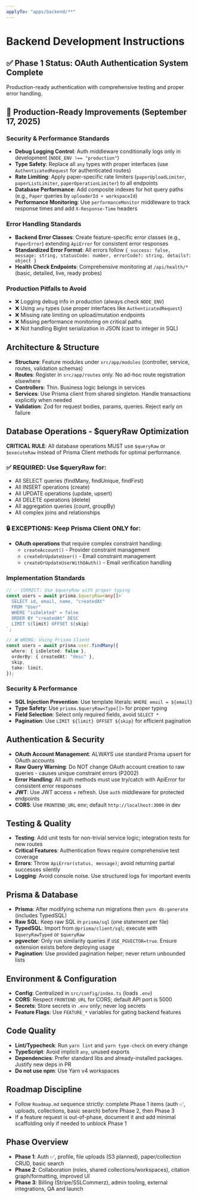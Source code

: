 ```yaml
---
applyTo: "apps/backend/**"
---
```


# Backend Development Instructions

## ✅ Phase 1 Status: OAuth Authentication System Complete

Production-ready authentication with comprehensive testing and proper error handling.

## 🚀 Production-Ready Improvements (September 17, 2025)

### Security & Performance Standards

- **Debug Logging Control**: Auth middleware conditionally logs only in development (`NODE_ENV !== "production"`)
- **Type Safety**: Replace all `any` types with proper interfaces (use `AuthenticatedRequest` for authenticated routes)
- **Rate Limiting**: Apply paper-specific rate limiters (`paperUploadLimiter`, `paperListLimiter`, `paperOperationLimiter`) to all endpoints
- **Database Performance**: Add composite indexes for hot query paths (e.g., `Paper` queries by `uploaderId + workspaceId`)
- **Performance Monitoring**: Use `performanceMonitor` middleware to track response times and add `X-Response-Time` headers

### Error Handling Standards

- **Backend Error Classes**: Create feature-specific error classes (e.g., `PaperError`) extending `ApiError` for consistent error responses
- **Standardized Error Format**: All errors follow `{ success: false, message: string, statusCode: number, errorCode?: string, details?: object }`
- **Health Check Endpoints**: Comprehensive monitoring at `/api/health/*` (basic, detailed, live, ready probes)

### Production Pitfalls to Avoid

- ❌ Logging debug info in production (always check `NODE_ENV`)
- ❌ Using `any` types (use proper interfaces like `AuthenticatedRequest`)
- ❌ Missing rate limiting on upload/mutation endpoints
- ❌ Missing performance monitoring on critical paths
- ❌ Not handling BigInt serialization in JSON (cast to integer in SQL)

## Architecture & Structure

- **Structure**: Feature modules under `src/app/modules` (controller, service, routes, validation schemas)
- **Routes**: Register in `src/app/routes` only. No ad-hoc route registration elsewhere
- **Controllers**: Thin. Business logic belongs in services
- **Services**: Use Prisma client from shared singleton. Handle transactions explicitly when needed
- **Validation**: Zod for request bodies, params, queries. Reject early on failure

## Database Operations - $queryRaw Optimization

**CRITICAL RULE**: All database operations MUST use `$queryRaw` or `$executeRaw` instead of Prisma Client methods for optimal performance.

### ✅ REQUIRED: Use $queryRaw for:

- All SELECT queries (findMany, findUnique, findFirst)
- All INSERT operations (create)
- All UPDATE operations (update, upsert)
- All DELETE operations (delete)
- All aggregation queries (count, groupBy)
- All complex joins and relationships

### 🔒 EXCEPTIONS: Keep Prisma Client ONLY for:

- **OAuth operations** that require complex constraint handling:
  - `createAccount()` - Provider constraint management
  - `createOrUpdateUser()` - Email constraint management
  - `createOrUpdateUserWithOAuth()` - Email verification handling

### Implementation Standards

```typescript
// ✅ CORRECT: Use $queryRaw with proper typing
const users = await prisma.$queryRaw<any[]>`
  SELECT id, email, name, "createdAt"
  FROM "User"
  WHERE "isDeleted" = false
  ORDER BY "createdAt" DESC
  LIMIT ${limit} OFFSET ${skip}
`;

// ❌ WRONG: Using Prisma Client
const users = await prisma.user.findMany({
  where: { isDeleted: false },
  orderBy: { createdAt: "desc" },
  skip,
  take: limit,
});
```

### Security & Performance

- **SQL Injection Prevention**: Use template literals: `WHERE email = ${email}`
- **Type Safety**: Use `prisma.$queryRaw<Type[]>` for proper typing
- **Field Selection**: Select only required fields, avoid `SELECT *`
- **Pagination**: Use `LIMIT ${limit} OFFSET ${skip}` for efficient pagination

## Authentication & Security

- **OAuth Account Management**: ALWAYS use standard Prisma upsert for OAuth accounts
- **Raw Query Warning**: Do NOT change OAuth account creation to raw queries - causes unique constraint errors (P2002)
- **Error Handling**: All auth methods must use try/catch with ApiError for consistent error responses
- **JWT**: Use JWT access + refresh. Use `auth` middleware for protected endpoints
- **CORS**: Use `FRONTEND_URL` env; default `http://localhost:3000` in dev

## Testing & Quality

- **Testing**: Add unit tests for non-trivial service logic; integration tests for new routes
- **Critical Features**: Authentication flows require comprehensive test coverage
- **Errors**: Throw `ApiError(status, message)`; avoid returning partial successes silently
- **Logging**: Avoid console noise. Use structured logs for important events

## Prisma & Database

- **Prisma**: After modifying schema run migrations then `yarn db:generate` (includes TypedSQL)
- **Raw SQL**: Keep raw SQL in `prisma/sql` (one statement per file)
- **TypedSQL**: Import from `@prisma/client/sql`; execute with `$queryRawTyped` or `$queryRaw`
- **pgvector**: Only run similarity queries if `USE_PGVECTOR=true`. Ensure extension exists before deploying usage
- **Pagination**: Use provided pagination helper; never return unbounded lists

## Environment & Configuration

- **Config**: Centralized in `src/config/index.ts` (loads `.env`)
- **CORS**: Respect `FRONTEND_URL` for CORS; default API port is 5000
- **Secrets**: Store secrets in `.env` only; never log secrets
- **Feature Flags**: Use `FEATURE_*` variables for gating backend features

## Code Quality

- **Lint/Typecheck**: Run `yarn lint` and `yarn type-check` on every change
- **TypeScript**: Avoid implicit `any`, unused exports
- **Dependencies**: Prefer standard libs and already-installed packages. Justify new deps in PR
- **Do not use npm**: Use Yarn v4 workspaces

## Roadmap Discipline

- Follow `Roadmap.md` sequence strictly: complete Phase 1 items (auth ✅, uploads, collections, basic search) before Phase 2, then Phase 3
- If a feature request is out-of-phase, document it and add minimal scaffolding only if needed to unblock Phase 1

## Phase Overview

- **Phase 1**: Auth ✅, profile, file uploads (S3 planned), paper/collection CRUD, basic search
- **Phase 2**: Collaboration (roles, shared collections/workspaces), citation graph/formatting, improved UI
- **Phase 3**: Billing (Stripe/SSLCommerz), admin tooling, external integrations, QA and launch
